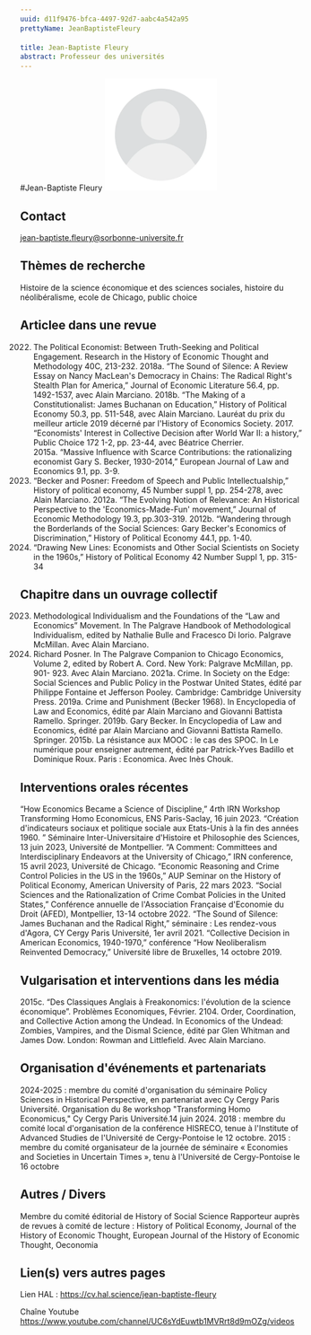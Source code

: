 ```yaml
---
uuid: d11f9476-bfca-4497-92d7-aabc4a542a95
prettyName: JeanBaptisteFleury

title: Jean-Baptiste Fleury
abstract: Professeur des universités
---
```


#Jean-Baptiste Fleury
<img src="./avatar.webp" width="200px" />

## Contact

 jean-baptiste.fleury@sorbonne-universite.fr

## Thèmes de recherche

 Histoire de la science économique et des sciences sociales, histoire du néolibéralisme, ecole de Chicago, public choice

## Articlee dans une revue

 2022. The Political Economist: Between Truth-Seeking and Political Engagement.  Research in the History of Economic Thought and Methodology 40C, 213-232.
2018a. “The Sound of Silence: A Review Essay on Nancy MacLean's Democracy in Chains: The Radical Right's Stealth Plan for America,” Journal of Economic Literature 56.4, pp. 1492-1537, avec Alain Marciano.
2018b. “The Making of a Constitutionalist: James Buchanan on Education,” History of Political Economy 50.3, pp. 511-548, avec Alain Marciano. Lauréat du prix du meilleur article 2019 décerné par l'History of Economics Society.   2017. “Economists' Interest in Collective Decision after World War II: a history,” Public Choice 172 1-2, pp. 23-44, avec Béatrice Cherrier.   
2015a. “Massive Influence with Scarce Contributions: the rationalizing economist Gary S. Becker, 1930-2014,” European Journal of Law and Economics  9.1, pp. 3-9. 
2013. “Becker and Posner: Freedom of Speech and Public Intellectualship,” History of political economy, 45 Number suppl 1, pp. 254-278, avec Alain Marciano. 
2012a. “The Evolving Notion of Relevance: An Historical Perspective to the 'Economics-Made-Fun' movement,” Journal of Economic Methodology 19.3, pp.303-319. 
2012b. “Wandering through the Borderlands of the Social Sciences: Gary Becker's Economics of Discrimination,” History of Political Economy 44.1, pp. 1-40. 
2010. “Drawing New Lines: Economists and Other Social Scientists on Society in the 1960s,” History of Political Economy  42 Number Suppl 1, pp. 315-34

## Chapitre dans un ouvrage collectif

 2023. Methodological Individualism and the Foundations of the “Law and Economics” Movement. In The Palgrave Handbook of Methodological Individualism, edited by Nathalie Bulle and Fracesco Di Iorio. Palgrave McMillan. Avec Alain Marciano.
2023. Richard Posner. In The Palgrave Companion to Chicago Economics, Volume 2, edited by Robert A. Cord. New York: Palgrave McMillan, pp. 901- 923. Avec Alain Marciano. 
2021a. Crime. In Society on the Edge: Social Sciences and Public Policy in the Postwar United States, édité par Philippe Fontaine et Jefferson Pooley. Cambridge: Cambridge University Press.
2019a. Crime and Punishment (Becker 1968). In Encyclopedia of Law and Economics, édité par Alain Marciano and Giovanni Battista Ramello. Springer. 
2019b. Gary Becker. In Encyclopedia of Law and Economics, édité par Alain Marciano and Giovanni Battista Ramello. Springer. 
2015b. La résistance aux MOOC : le cas des SPOC. In Le numérique pour enseigner autrement, édité par Patrick-Yves Badillo et Dominique Roux. Paris : Economica. Avec Inès Chouk.

## Interventions orales récentes

 “How Economics Became a Science of Discipline,” 4rth IRN Workshop Transforming Homo Economicus, ENS Paris-Saclay, 16 juin 2023. 
“Création d'indicateurs sociaux et politique sociale aux Etats-Unis à la fin des années 1960. ” Séminaire Inter-Universitaire d'Histoire et Philosophie des Sciences, 13 juin 2023, Université de Montpellier.
“A Comment: Committees and Interdisciplinary Endeavors at the University of Chicago,” IRN conference, 15 avril 2023, Université de Chicago.
“Economic Reasoning and Crime Control Policies in the US in the 1960s,” AUP Seminar on the History of Political Economy, American University of Paris, 22 mars 2023.
“Social Sciences and the Rationalization of Crime Combat Policies in the United States,” Conférence annuelle de l'Association Française d'Economie du Droit (AFED), Montpellier, 13-14 octobre 2022. 
 “The Sound of Silence: James Buchanan and the Radical Right,” séminaire : Les rendez-vous d'Agora, CY Cergy Paris Université, 1er avril 2021.
“Collective Decision in American Economics, 1940-1970,” conférence “How Neoliberalism Reinvented Democracy,” Université libre de Bruxelles, 14 octobre 2019.

## Vulgarisation et interventions dans les média

 2015c. “Des Classiques Anglais à Freakonomics: l'évolution de la science économique”. Problèmes Economiques, Février. 
2104. Order, Coordination, and Collective Action among the Undead. In Economics of the Undead: Zombies, Vampires, and the Dismal Science, édité par Glen Whitman and James Dow. London: Rowman and Littlefield. Avec Alain Marciano.

## Organisation d'événements et partenariats

 2024-2025 : membre du comité d'organisation du séminaire Policy Sciences in Historical Perspective, en partenariat avec Cy Cergy Paris Université.
Organisation du 8e workshop "Transforming Homo Economicus," Cy Cergy Paris Université.14 juin 2024. 
2018 : membre du comité local d'organisation de la conférence HISRECO, tenue à l'Institute of Advanced Studies de l'Université de Cergy-Pontoise le 12 octobre. 
2015 : membre du comité organisateur de la journée de séminaire « Economies and Societies in Uncertain Times », tenu à l'Université de Cergy-Pontoise le 16 octobre

## Autres / Divers

 Membre du comité éditorial de  History of Social Science
Rapporteur auprès de revues à comité de lecture : History of Political Economy, Journal of the History of Economic Thought, European Journal of the History of Economic Thought, Oeconomia

## Lien(s) vers autres pages

 Lien HAL : 
https://cv.hal.science/jean-baptiste-fleury

Chaîne Youtube 
https://www.youtube.com/channel/UC6sYdEuwtb1MVRrt8d9mOZg/videos

